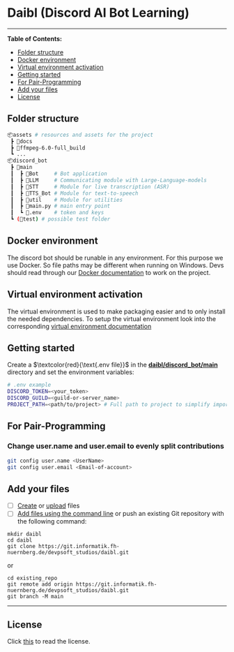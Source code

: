 # Daibl (Discord AI Bot Learning)

---

**Table of Contents:**

- [Folder structure](#folder-structure)
- [Docker environment](#docker-environment)
- [Virtual environment activation](#virtual-environment-activation)
- [Getting started](#getting-started)
- [For Pair-Programming](#for-pair-programming)
- [Add your files](#add-your-files)
- [License](#license)

## Folder structure

```sh
📦assets # resources and assets for the project
 ┣ 📂docs
 ┣ 📂ffmpeg-6.0-full_build
 ┗ ...
📦discord_bot
 ┣ 📂main
 ┃  ┣ 📂Bot     # Bot application
 ┃  ┣ 📂LLM     # Communicating module with Large-Language-models
 ┃  ┣ 📂STT     # Module for live transcription (ASR)
 ┃  ┣ 📂TTS_Bot # Module for text-to-speech
 ┃  ┣ 📂util    # Module for utilities
 ┃  ┣ 📜main.py # main entry point
 ┃  ┗ 📜.env    # token and keys
 ┗ (📂test) # possible test folder
 ```

## Docker environment

The discord bot should be runable in any environment. For this purpose we use Docker. So file paths may be different when running on Windows. Devs should read through our [Docker documentation](assets/docs/Docker.md) to work on the project.

## **Virtual environment activation**

The virtual environment is used to make packaging easier and to only install the needed dependencies. To setup the virtual environment look into the corresponding [virtual environment documentation](assets/docs/Venv.md)

## Getting started

Create a $`\textcolor{red}{\text{.env file}}`$ in the **[daibl/discord_bot/main](discord_bot/main/example.env)** directory and set the environment variables:

```sh
# .env example
DISCORD_TOKEN=<your_token>
DISCORD_GUILD=<guild-or-server_name>
PROJECT_PATH=<path/to/project> # Full path to project to simplify imports (if you want to read further into this google Python Path)
```

## For Pair-Programming

### Change user.name and user.email to evenly split contributions

```sh
git config user.name <UserName>
git config user.email <Email-of-account>
```

## Add your files

- [ ] [Create](https://docs.gitlab.com/ee/user/project/repository/web_editor.html#create-a-file) or [upload](https://docs.gitlab.com/ee/user/project/repository/web_editor.html#upload-a-file) files
- [ ] [Add files using the command line](https://docs.gitlab.com/ee/gitlab-basics/add-file.html#add-a-file-using-the-command-line) or push an existing Git repository with the following command:

```
mkdir daibl
cd daibl
git clone https://git.informatik.fh-nuernberg.de/devpsoft_studios/daibl.git
```

or

```
cd existing_repo
git remote add origin https://git.informatik.fh-nuernberg.de/devpsoft_studios/daibl.git
git branch -M main
```

***

## License

Click [this](/LICENSE) to read the license.
